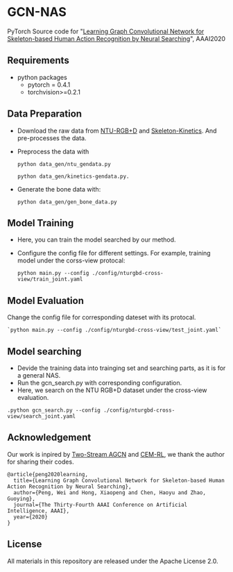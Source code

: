 # GCN-NAS
PyTorch Source code for "[Learning Graph Convolutional Network for Skeleton-based Human Action Recognition by Neural Searching](https://arxiv.org/pdf/1911.04131.pdf)", AAAI2020

## Requirements
- python packages
  - pytorch = 0.4.1
  - torchvision>=0.2.1

  
## Data Preparation
 - Download the raw data from [NTU-RGB+D](https://github.com/shahroudy/NTURGB-D) and [Skeleton-Kinetics](https://github.com/yysijie/st-gcn). And pre-processes the data.
 
 - Preprocess the data with
  
    `python data_gen/ntu_gendata.py`
    
    `python data_gen/kinetics-gendata.py.`

 - Generate the bone data with: 
    
    `python data_gen/gen_bone_data.py`

## Model Training 
- Here, you can train the model searched by our method.
- Configure the config file for different settings. For example, training model under the corss-view protocal:

    `python main.py --config ./config/nturgbd-cross-view/train_joint.yaml`
## Model Evaluation 

Change the config file for corresponding dateset with its protocal.

    `python main.py --config ./config/nturgbd-cross-view/test_joint.yaml`


## Model searching 
- Devide the training data into trainging set and searching parts, as it is for a general NAS.
- Run the gcn_search.py with corresponding configuration.
- Here, we search on the NTU RGB+D dataset under the cross-view evaluation.

```
.python gcn_search.py --config ./config/nturgbd-cross-view/search_joint.yaml
```

## Acknowledgement
Our work is inpired by [Two-Stream AGCN](https://github.com/lshiwjx/2s-AGCN/) and [CEM-RL](https://github.com/apourchot/CEM-RL), we thank the author for sharing their codes.

```
@article{peng2020learning,
  title={Learning Graph Convolutional Network for Skeleton-based Human Action Recognition by Neural Searching},
  author={Peng, Wei and Hong, Xiaopeng and Chen, Haoyu and Zhao, Guoying},
  journal={The Thirty-Fourth AAAI Conference on Artificial Intelligence, AAAI},
  year={2020}
}
```

## License
All materials in this repository are released under the  Apache License 2.0.
